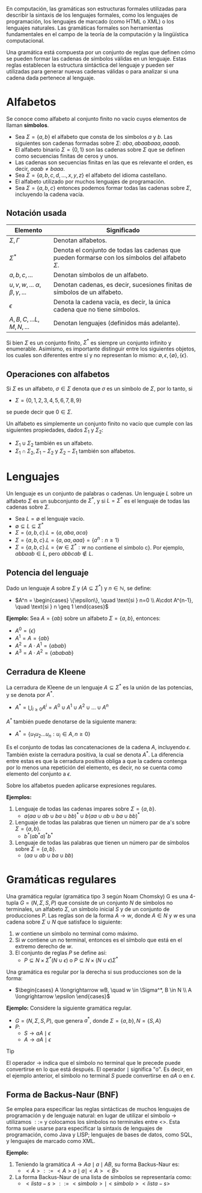 En computación, las gramáticas son estructuras formales utilizadas para describir la sintaxis de los lenguajes formales, como los lenguajes de programación, los lenguajes de marcado (como HTML o XML) o los lenguajes naturales. Las gramáticas formales son herramientas fundamentales en el campo de la teoría de la computación y la lingüística computacional.

Una gramática está compuesta por un conjunto de reglas que definen cómo se pueden formar las cadenas de símbolos válidas en un lenguaje. Estas reglas establecen la estructura sintáctica del lenguaje y pueden ser utilizadas para generar nuevas cadenas válidas o para analizar si una cadena dada pertenece al lenguaje.

# Alfabetos
Se conoce como alfabeto al conjunto finito no vacío cuyos elementos de llaman **símbolos**.
- Sea $\Sigma=\{a,b\}$ el alfabeto que consta de los símbolos $a$ y $b$. Las siguientes son cadenas formadas sobre $\Sigma$: $aba, abaabaaa, aaaab$.
- El alfabeto binario $\Sigma=\{0,1\}$ son las cadenas sobre $\Sigma$ que se definen como secuencias finitas de ceros y unos. 
- Las cadenas son secuencias finitas en las que es relevante el orden, es decir, $aaab \neq baaa$.
- Sea $\Sigma = \{a, b, c, d, ..., x, y, z\}$ el alfabeto del idioma castellano.
- El alfabeto utilizado por muchos lenguajes de programación.
- Sea $\Sigma = \{a, b, c\}$ entonces podemos formar todas las cadenas sobre $\Sigma$, incluyendo la cadena vacía.

## Notación usada
| Elemento | Significado |
| ---- | ---- |
| $\Sigma, \Gamma$ | Denotan alfabetos. |
| $\Sigma^*$ | Denota el conjunto de todas las cadenas que pueden formarse con los símbolos del alfabeto $\Sigma$. |
| $a, b, c,...$ | Denotan símbolos de un alfabeto. |
| $u, v, w,...$ $\alpha, \beta, \gamma,...$ | Denotan cadenas, es decir, sucesiones finitas de símbolos de un alfabeto. |
| $\epsilon$ | Denota la cadena vacía, es decir, la única cadena que no tiene símbolos. |
| $A, B, C,... L, M, N,...$ | Denotan lenguajes (definidos más adelante). |

Si bien $\Sigma$ es un conjunto finito, $\Sigma^*$ es siempre un conjunto infinito y enumerable. Asimismo, es importante distinguir entre los siguientes objetos, los cuales son diferentes entre sí y no representan lo mismo: $\emptyset, \epsilon, \{\emptyset\}, \{\epsilon\}$.

## Operaciones con alfabetos
Si $\Sigma$ es un alfabeto, $\sigma \in \Sigma$ denota que $\sigma$ es un símbolo de $\Sigma$, por lo tanto, si

- $\Sigma = \{0, 1, 2, 3, 4, 5, 6, 7, 8, 9\}$

se puede decir que $0 \in \Sigma$.

Un alfabeto es simplemente un conjunto finito no vacío que cumple con las siguientes propiedades, dados $\Sigma_1$ y $\Sigma_2$:

- $\Sigma_1 \cup \Sigma_2$ también es un alfabeto. 
- $\Sigma_1 \cap \Sigma_2, \Sigma_1 - \Sigma_2$ y $\Sigma_2 - \Sigma_1$ también son alfabetos.

# Lenguajes
Un lenguaje es un conjunto de palabras o cadenas. Un lenguaje $L$ sobre un alfabeto $\Sigma$ es un subconjunto de $\Sigma^*$, y si $L = \Sigma^*$ es el lenguaje de todas las cadenas sobre $\Sigma$.

- Sea $L = \emptyset$ el lenguaje vacío.
- $\emptyset \subseteq L \subseteq \Sigma^*$
- $\Sigma = \{a, b, c\}. L = \{a, aba, aca\}$
- $\Sigma = \{a, b, c\}. L = \{a, aa, aaa\} = \{a^n:n \geq 1\}$
- $\Sigma = \{a, b, c\}. L = \{w \in \Sigma^*: w$ no contiene el símbolo c$\}$. Por ejemplo, $abbaab \in L$, pero $abbcab \notin L$.

## Potencia del lenguaje
Dado un lenguaje $A$ sobre $\Sigma$ y $(A \subseteq \Sigma^*)$ y $n \in \mathbb{N}$, se define:

- $A^n = \begin{cases} \{\epsilon\}, \quad \text{si } n=0 \\ A\cdot A^{n-1}, \quad \text{si } n \geq 1 \end{cases}$ 

**Ejemplo:** Sea $A = \{ab\}$ sobre un alfabeto $\Sigma = \{a, b\}$, entonces:

- $A^0 = \{\epsilon\}$
- $A^1 = A = \{ab\}$
- $A^2 = A \cdot A^1 = \{abab\}$
- $A^3 = A \cdot A^2 = \{ababab\}$

## Cerradura de Kleene
La cerradura de Kleene de un lenguaje $A \subseteq \Sigma^*$ es la unión de las potencias, y se denota por $A^*$.

- $A^* =\bigcup_{i\geq0}A^i= A^0 \cup A^1 \cup A^2 \cup... \cup A^n$

$A^*$ también puede denotarse de la siguiente manera:

- $A^* = \{u_1u_2...u_n: u_i \in A, n\geq0\}$

Es el conjunto de todas las concatenaciones de la cadena $A$, incluyendo $\epsilon$. También existe la cerradura positiva, la cual se denota $A^*$. La diferencia entre estas es que la cerradura positiva obliga a que la cadena contenga por lo menos una repetición del elemento, es decir, no se cuenta como elemento del conjunto a $\epsilon$.

Sobre los alfabetos pueden aplicarse expresiones regulares.

**Ejemplos:**

1. Lenguaje de todas las cadenas impares sobre $\Sigma = \{a, b\}$.
	- $a(aa \cup ab \cup ba \cup bb)^* \cup b(aa \cup ab \cup ba \cup bb)^*$
2. Lenguaje de todas las palabras que tienen un número par de a's sobre $\Sigma = \{a, b\}$.
	- $b^*(ab^*a)^*b^*$
3. Lenguaje de todas las palabras que tienen un número par de símbolos sobre $\Sigma = \{a, b\}$.
	- $(aa \cup ab \cup ba \cup bb)$

# Gramáticas regulares
Una gramática regular (gramática tipo 3 según Noam Chomsky) G es una 4-tupla $G = (N,\Sigma, S, P)$ que consiste de un conjunto $N$ de símbolos no terminales, un alfabeto $\Sigma$, un símbolo inicial $S$ y de un conjunto de producciones $P$. Las reglas son de la forma $A \longrightarrow w$, donde $A \in N$ y $w$ es una cadena sobre $\Sigma \cup N$ que satisface lo siguiente:

1. $w$ contiene un símbolo no terminal como máximo.
2. Si $w$ contiene un no terminal, entonces es el símbolo que está en el extremo derecho de $w$.
3. El conjunto de reglas $P$ se define así:
	- $P \subseteq N \times \Sigma^*(N \cup \epsilon)$ o $P \subseteq N \times (N \cup \epsilon)\Sigma^*$

Una gramática es regular por la derecha si sus producciones son de la forma:

- $\begin{cases} A \longrightarrow wB, \quad w \in \Sigma^*, B \in N \\ A \longrightarrow \epsilon \end{cases}$

**Ejemplo:** Considere la siguiente gramática regular.

- $G = (N,\Sigma, S, P)$, que genera $a^*$, donde $\Sigma = \{a, b\}, N = \{S, A\}$
- $P$:
	- $S \longrightarrow aA \mid \epsilon$
	- $A \longrightarrow aA \mid \epsilon$

>[!tip]
>El operador $\longrightarrow$ indica que el símbolo no terminal que le precede puede convertirse en lo que está después. El operador $\mid$ significa "o". Es decir, en el ejemplo anterior, el símbolo no terminal $S$ puede convertirse en $aA$ o en $\epsilon$.

## Forma de Backus-Naur (BNF)
Se emplea para especificar las reglas sintácticas de muchos lenguajes de programación y de lenguaje natural: en lugar de utilizar el símbolo $\longrightarrow$ utilizamos $::=$ y colocamos los símbolos no terminales entre <>. Esta forma suele usarse para especificar la sintaxis de lenguajes de programación, como Java y LISP; lenguajes de bases de datos, como SQL, y lenguajes de marcado como XML.

**Ejemplo:** 

 1. Teniendo la  gramática $A \longrightarrow Aa \mid a \mid AB$, su forma Backus-Naur es:
	- $<A>::=<A>a \mid a \mid <A><B>$
2. La forma Backus-Naur de una lista de símbolos se representaría como:
	- $<lista-s>::=<simbolo> \mid <simbolo><lista-s>$

